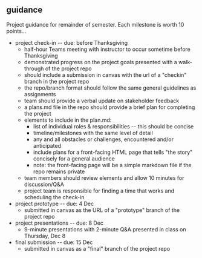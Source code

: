 
## guidance

Project guidance for remainder of semester.  Each milestone is worth 10 points...

* project check-in -- due: before Thanksgiving
  * half-hour Teams meeting with instructor to occur sometime before Thanksgiving
  * demonstrated progress on the project goals presented with a walk-through of the project repo
  * should include a submission in canvas with the url of a "checkin" branch in the project repo
  * the repo/branch format should follow the same general guidelines as assignments
  * team should provide a verbal update on stakeholder feedback
  * a plans.md file in the repo should provide a brief plan for completing the project
  * elements to include in the plan.md:
    * list of individual roles & responsibilities -- this should be concise
    * timeline/milestones with the same level of detail
    * any and all obstacles or challenges, encountered and/or anticipated
    * include plans for a front-facing HTML page that tells "the story" concisely for a general audience
    * note: the front-facing page will be a simple markdown file if the repo remains private
  * team members should review elements and allow 10 minutes for discussion/Q&A
  * project team is responsible for finding a time that works and scheduling the check-in
* project prototype -- due: 4 Dec
  * submitted in canvas as the URL of a "prototype" branch of the project repo
* project presentations -- due: 8 Dec
  * 9-minute presentations with 2-minute Q&A presented in class on Thursday, Dec 8
* final submission -- due: 15 Dec
  * submitted in canvas as a "final" branch of the project repo
